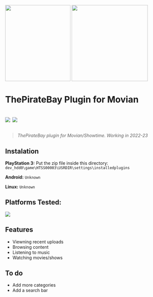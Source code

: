 <img src="https://user-images.githubusercontent.com/77678316/208247098-77bede26-e428-48aa-9732-509c95605e19.png" width="210" height="245" /> <img src="https://user-images.githubusercontent.com/77678316/208266454-1daf4c87-fc41-46a8-95e5-31d9302290d0.png" height="245" />

# ThePirateBay Plugin for Movian <p> <img align="center" src="https://img.shields.io/badge/Version-0.2.7-bd792a?style=style=flat"> <img align="center" src="https://img.shields.io/badge/Status-Working-bd792a?style=style=flat"> </p>

> *ThePirateBay plugin for Movian/Showtime. Working in 2022-23*

## **Instalation**
**PlayStation 3:** Put the zip file inside this directory: `dev_hdd0\game\HTSS00003\USRDIR\settings\installedplugins`

**Android:** `Unknown`

**Linux:** `Unknown`

## Platforms Tested:
<p> <img align="center" src="https://img.shields.io/badge/PS3%20CECH2504B-4.84 DEX, 4.88 CEX, 4.89 CEX-brightgreen?style=style=flat"> </p>

## Features
- Viewning recent uploads
- Browsing content
- Listening to music
- Watching movies/shows

## To do
- Add more categories
- Add a search bar
